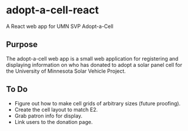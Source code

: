 # adopt-a-cell-react
A React web app for UMN SVP Adopt-a-Cell

## Purpose
The adopt-a-cell web app is a small web application for registering and displaying information on who has donated to adopt a solar panel cell for the University of Minnesota Solar Vehicle Project.

## To Do
* Figure out how to make cell grids of arbitrary sizes (future proofing).
* Create the cell layout to match E2.
* Grab patron info for display.
* Link users to the donation page.

